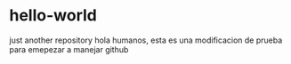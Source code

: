 # hello-world
just another repository
hola humanos, esta es una modificacion de prueba para emepezar a  manejar github
